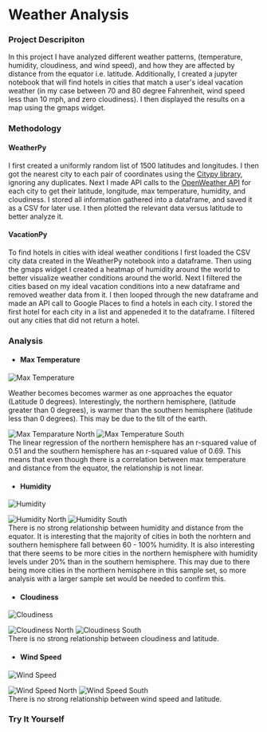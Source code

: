 # Weather Analysis
### Project Descripiton
In this project I have analyzed different weather patterns, (temperature, humidity, cloudiness, and wind speed), and how they are affected by distance from the equator i.e. latitude. Additionally, I created a jupyter notebook that will find hotels in cities that match a user's ideal vacation weather (in my case between 70 and 80 degree Fahrenheit, wind speed less than 10 mph, and zero cloudiness). I then displayed the results on a map using the gmaps widget.

### Methodology

#### WeatherPy
I first created a uniformly random list of 1500 latitudes and longitudes. I then got the nearest city to each pair of coordinates using the [Citypy library](https://pypi.org/project/citipy/), ignoring any duplicates. Next I  made API calls to the [OpenWeather API](https://openweathermap.org/api) for each city to get their latitude, longitude, max temperature, humidity, and cloudiness. I stored all information gathered into a dataframe, and saved it as a CSV for later use. I then plotted the relevant data versus latitude to better analyze it.

#### VacationPy
To find hotels in cities with ideal weather conditions I first loaded the CSV city data created in the WeatherPy notebook into a dataframe. Then using the gmaps widget I created a heatmap of humidity around the world to better visualize weather conditions around the world. Next I filtered the cities based on my ideal vacation conditions into a new dataframe and removed weather data from it. I then looped through the new dataframe and made an API call to Google Places to find a hotels in each city. I stored the first hotel for each city in a list and appeneded it to the dataframe. I filtered out any cities that did not return a hotel.

### Analysis
- #### Max Temperature
![Max Temperature](output_data/Max_Temp_vs_Latitude.png)

Weather becomes becomes warmer as one approaches the equator (Latitude 0 degrees). Interestingly, the northern hemisphere, (latitude greater than 0 degrees), is warmer than the southern hemisphere (latitude less than 0 degrees). This may be due to the tilt of the earth. 

![Max Temparature North](output_data/Max_Temp_vs_Latitude_North.png)  ![Max Temperature South](output_data/Max_Temp_vs_Latitude_South.png)  
The linear regression of the northern hemisphere has an r-squared value of  0.51 and the southern hemisphere has an r-squared value of 0.69. This means that even though there is a correlation between max temperature and distance from the equator, the relationship is not linear.

- #### Humidity
![Humidity](output_data/Humidity_vs_Latitude.png)

![Humidity North](output_data/Humidity_vs_Latitude_North.png) ![Humidity South](output_data/Humidity_vs_Latitude_South.png)  
There is no strong relationship between humidity and distance from the equator. It is interesting that the majority of cities in both the norhtern and southern hemisphere fall between 60 - 100% humidity. It is also interesting that there seems to be more cities in the northern hemisphere with humidity levels under 20% than in the southern hemisphere. This may due to there being more cities in the northern hemisphere in this sample set, so more analysis with a larger sample set would be needed to confirm this.


- #### Cloudiness
![Cloudiness](output_data/Cloudiness_vs_Latitude.png)

![Cloudiness North](output_data/Cloudiness_vs_Latitude_North.png) ![Cloudiness South](output_data/Cloudiness_vs_Latitude_South.png)  
There is no strong relationship between cloudiness and latitude.


- #### Wind Speed
![Wind Speed](output_data/Wind_Speed_vs_Latitude.png)

![Wind Speed North](output_data/Wind_Speed_vs_Latitude_North.png) ![Wind Speed South](output_data/Wind_Speed_vs_Latitude_South.png)  
There is no strong relationship between wind speed and latitude.
### Try It Yourself
